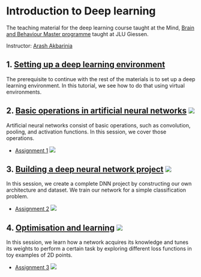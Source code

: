 # Introduction to Deep learning
The teaching material for the deep learning course taught at the Mind, [Brain and Behaviour Master
programme](https://www.uni-giessen.de/de/studium/studienangebot/master/mbb?set_language=de) taught
at JLU Giessen.

Instructor: [Arash Akbarinia](https://arashakbarinia.github.io/)


## 1. [Setting up a deep learning environment](tutorials/environment_setup.md)

The prerequisite to continue with the rest of the materials is to set up a deep learning
environment. In this tutorial, we see how to do that using virtual environments.

## 2. [Basic operations in artificial neural networks](notebooks/basic_operations.ipynb) [![](https://colab.research.google.com/assets/colab-badge.svg)](https://colab.research.google.com/github/ArashAkbarinia/mbb/blob/main/notebooks/basic_operations.ipynb)


Artificial neural networks consist of basic operations, such as convolution, pooling, and activation
functions. In this session, we cover those operations.

 * [Assignment 1](notebooks/assignment1.ipynb) [![](https://colab.research.google.com/assets/colab-badge.svg)](https://colab.research.google.com/github/ArashAkbarinia/mbb/blob/main/notebooks/assignment1.ipynb)



## 3. [Building a deep neural network project](notebooks/build_DNN_project.ipynb) [![](https://colab.research.google.com/assets/colab-badge.svg)](https://colab.research.google.com/github/ArashAkbarinia/mbb/blob/main/notebooks/build_DNN_project.ipynb)


In this session, we create a complete DNN project by constructing our own architecture and dataset.
We train our network for a simple classification problem.

 * [Assignment 2](notebooks/assignment2.ipynb) [![](https://colab.research.google.com/assets/colab-badge.svg)](https://colab.research.google.com/github/ArashAkbarinia/mbb/blob/main/notebooks/assignment2.ipynb)



## 4. [Optimisation and learning](notebooks/optimisation_learning.ipynb) [![](https://colab.research.google.com/assets/colab-badge.svg)](https://colab.research.google.com/github/ArashAkbarinia/mbb/blob/main/notebooks/optimisation_learning.ipynb)


In this session, we learn how a network acquires its knowledge and tunes its weights to perform a
certain task by exploring different loss functions in toy examples of 2D points.

 * [Assignment 3](notebooks/assignment3.ipynb) [![](https://colab.research.google.com/assets/colab-badge.svg)](https://colab.research.google.com/github/ArashAkbarinia/mbb/blob/main/notebooks/assignment3.ipynb)

